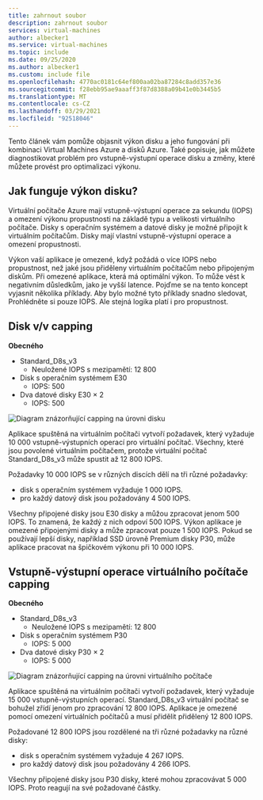 ```yaml
---
title: zahrnout soubor
description: zahrnout soubor
services: virtual-machines
author: albecker1
ms.service: virtual-machines
ms.topic: include
ms.date: 09/25/2020
ms.author: albecker1
ms.custom: include file
ms.openlocfilehash: 4770ac0181c64ef800aa02ba87284c8add357e36
ms.sourcegitcommit: f28ebb95ae9aaaff3f87d8388a09b41e0b3445b5
ms.translationtype: MT
ms.contentlocale: cs-CZ
ms.lasthandoff: 03/29/2021
ms.locfileid: "92518046"
---
```

Tento článek vám pomůže objasnit výkon disku a jeho fungování při kombinaci Virtual Machines Azure a disků Azure. Také popisuje, jak můžete diagnostikovat problém pro vstupně-výstupní operace disku a změny, které můžete provést pro optimalizaci výkonu.

## <a name="how-does-disk-performance-work"></a>Jak funguje výkon disku?
Virtuální počítače Azure mají vstupně-výstupní operace za sekundu (IOPS) a omezení výkonu propustnosti na základě typu a velikosti virtuálního počítače. Disky s operačním systémem a datové disky je možné připojit k virtuálním počítačům. Disky mají vlastní vstupně-výstupní operace a omezení propustnosti.

Výkon vaší aplikace je omezené, když požádá o více IOPS nebo propustnost, než jaké jsou přiděleny virtuálním počítačům nebo připojeným diskům. Při omezené aplikace, která má optimální výkon. To může vést k negativním důsledkům, jako je vyšší latence. Pojďme se na tento koncept vyjasnit několika příklady. Aby bylo možné tyto příklady snadno sledovat, Prohlédněte si pouze IOPS. Ale stejná logika platí i pro propustnost.

## <a name="disk-io-capping"></a>Disk v/v capping

**Obecného**

- Standard_D8s_v3
  - Neuložené IOPS s mezipamětí: 12 800
- Disk s operačním systémem E30
  - IOPS: 500
- Dva datové disky E30 × 2
  - IOPS: 500

![Diagram znázorňující capping na úrovni disku](media/vm-disk-performance/disk-level-throttling.jpg)

Aplikace spuštěná na virtuálním počítači vytvoří požadavek, který vyžaduje 10 000 vstupně-výstupních operací pro virtuální počítač. Všechny, které jsou povolené virtuálním počítačem, protože virtuální počítač Standard_D8s_v3 může spustit až 12 800 IOPS.

Požadavky 10 000 IOPS se v různých discích dělí na tři různé požadavky:

- disk s operačním systémem vyžaduje 1 000 IOPS.
- pro každý datový disk jsou požadovány 4 500 IOPS.

Všechny připojené disky jsou E30 disky a můžou zpracovat jenom 500 IOPS. To znamená, že každý z nich odpoví 500 IOPS. Výkon aplikace je omezené připojenými disky a může zpracovat pouze 1 500 IOPS. Pokud se používají lepší disky, například SSD úrovně Premium disky P30, může aplikace pracovat na špičkovém výkonu při 10 000 IOPS.

## <a name="virtual-machine-io-capping"></a>Vstupně-výstupní operace virtuálního počítače capping

**Obecného**

- Standard_D8s_v3
  - Neuložené IOPS s mezipamětí: 12 800
- Disk s operačním systémem P30
  - IOPS: 5 000
- Dva datové disky P30 × 2
  - IOPS: 5 000

![Diagram znázorňující capping na úrovni virtuálního počítače](media/vm-disk-performance/vm-level-throttling.jpg)

Aplikace spuštěná na virtuálním počítači vytvoří požadavek, který vyžaduje 15 000 vstupně-výstupních operací. Standard_D8s_v3 virtuální počítač se bohužel zřídí jenom pro zpracování 12 800 IOPS. Aplikace je omezené pomocí omezení virtuálních počítačů a musí přidělit přidělený 12 800 IOPS.

Požadované 12 800 IOPS jsou rozdělené na tři různé požadavky na různé disky:

- disk s operačním systémem vyžaduje 4 267 IOPS.
- pro každý datový disk jsou požadovány 4 266 IOPS.

Všechny připojené disky jsou P30 disky, které mohou zpracovávat 5 000 IOPS. Proto reagují na své požadované částky.
